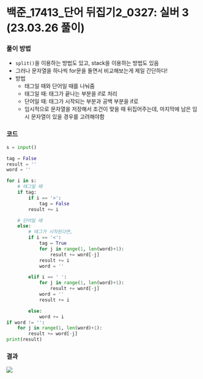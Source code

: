 # 백준_17413_단어 뒤집기2_0327: 실버 3 (23.03.26 풀이)
### 풀이 방법
- `split()`을 이용하는 방법도 있고, stack을 이용하는 방법도 있음
- 그러나 문자열을 하나씩 for문을 돌면서 비교해보는게 제일 간단하다!
- 방법
    - 태그일 때와 단어일 때를 나눠줌
    - 태그일 때: 태그가 끝나는 부분을 if로 처리
    - 단어일 때: 태그가 시작되는 부분과 공백 부분을 if로 
    - 임시적으로 문자열을 저장해서 조건이 맞을 때 뒤집어주는데, 마지막에 남은 임시 문자열이 있을 경우를 고려해야함

### 코드
```python
s = input()

tag = False
result = ''
word = ''

for i in s:
    # 태그일 때
    if tag:
        if i == '>':
            tag = False
        result += i

    # 단어일 때
    else:
        # 태그가 시작된다면,
        if i == '<':
            tag = True
            for j in range(1, len(word)+1):
                result += word[-j]
            result += i
            word = ''

        elif i == ' ':
            for j in range(1, len(word)+1):
                result += word[-j]
            word = ''
            result += i

        else:
            word += i
if word != '':
    for j in range(1, len(word)+1):
        result += word[-j]
print(result)
```

### 결과
![](https://velog.velcdn.com/images/juyeonma9/post/91824e43-25f2-49bf-9441-97550f924038/image.png)
